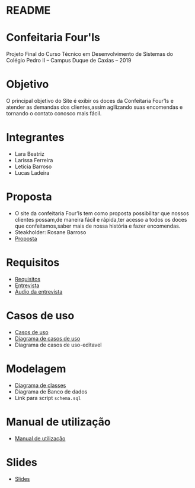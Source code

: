 # README

# Confeitaria Four'ls
 Projeto Final do Curso Técnico em Desenvolvimento de Sistemas do Colégio Pedro II – Campus Duque de Caxias – 2019

 # Objetivo
 O principal objetivo do Site é exibir os doces da Confeitaria
 Four'ls e atender as demandas dos clientes,assim agilizando suas encomendas e tornando o contato conosco mais fácil.

# Integrantes 

+ Lara Beatriz 
+ Larissa Ferreira
+ Leticia Barroso
+ Lucas Ladeira 

# Proposta

 + O site da confeitaria Four'ls tem como proposta possibilitar que nossos clientes possam,de maneira fácil e rápida,ter acesso a todos os doces que confeitamos,saber mais de nossa história e fazer encomendas.
 + Steakholder: Rosane Barroso 
 + [Proposta](https://github.com/cp2-dc-info-projeto-final/confeitaria-four-ls/blob/master/documenta%C3%A7%C3%A3o/proposta.md)

 # Requisitos

 + [Requisitos](https://github.com/cp2-dc-info-projeto-final/confeitaria-four-ls/blob/master/documenta%C3%A7%C3%A3o/Requisitos.md)
 + [Entrevista](https://github.com/cp2-dc-info-projeto-final/confeitaria-four-ls/blob/master/documenta%C3%A7%C3%A3o/entrevista.md)
 + [Áudio da entrevista](https://github.com/cp2-dc-info-projeto-final/confeitaria-four-ls/blob/master/documenta%C3%A7%C3%A3o/Entrevista.mp3)

 # Casos de uso 

 +  [Casos de uso](https://github.com/cp2-dc-info-projeto-final/confeitaria-four-ls/blob/master/documenta%C3%A7%C3%A3o/casosDeUso.md)
 +  [ Diagrama de casos de uso](https://github.com/cp2-dc-info-projeto-final/confeitaria-four-ls/blob/master/documenta%C3%A7%C3%A3o/diagramaDeCasosDeUso.png)
 + Diagrama de casos de uso-editavel

 # Modelagem
 + [Diagrama de classes](https://github.com/cp2-dc-info-projeto-final/confeitaria-four-ls/blob/master/documenta%C3%A7%C3%A3o/diagramaDeClasses.png)
 + Diagrama de Banco de dados
 + Link para script `schema.sql`

# Manual de utilização
 + [Manual de utilização](Manual.md)  
 
 # Slides

 + [Slides](https://github.com/cp2-dc-info-projeto-final/confeitaria-four-ls/blob/master/documenta%C3%A7%C3%A3o/Slides.pdf)
